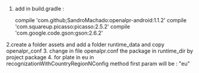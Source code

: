 

1. add in build.gradle : 
   
   compile 'com.github;SandroMachado:openalpr-android:1.1.2'
   compile 'com.squareup.picasso:picasso:2.5.2'
   compile 'com.google.code.gson:gson:2.6.2'
   
2.create a folder assets and add a folder runtime_data and copy openalpr_conf
3. change in file openalpr.conf the package in runtime_dir by project package
4. for plate in eu in recognizationWithCountryRegionNConfig method first param will be : "eu"